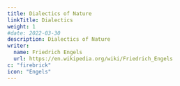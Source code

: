 ```yaml
---
title: Dialectics of Nature
linkTitle: Dialectics
weight: 1
#date: 2022-03-30
description: Dialectics of Nature
writer:
  name: Friedrich Engels
  url: https://en.wikipedia.org/wiki/Friedrich_Engels
c: "firebrick"
icon: "Engels"
---
```

